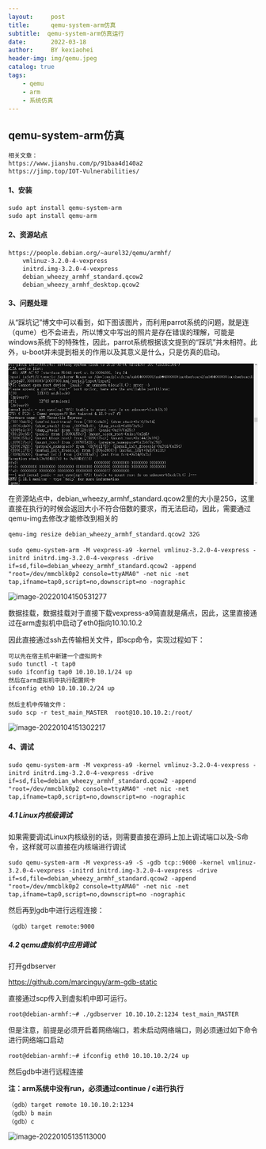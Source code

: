 ```yaml
---
layout:     post
title:      qemu-system-arm仿真
subtitle:  qemu-system-arm仿真运行
date:       2022-03-18
author:     BY kexiaohei
header-img: img/qemu.jpeg
catalog: true
tags:
    - qemu
    - arm
    - 系统仿真
---
```


## qemu-system-arm仿真



```
相关文章：
https://www.jianshu.com/p/91baa4d140a2
https://jimp.top/IOT-Vulnerabilities/
```

#### 1、安装

```
sudo apt install qemu-system-arm
sudo apt install qemu-arm

```

#### 2、资源站点

```
https://people.debian.org/~aurel32/qemu/armhf/
	vmlinuz-3.2.0-4-vexpress 
	initrd.img-3.2.0-4-vexpress
	debian_wheezy_armhf_standard.qcow2
	debian_wheezy_armhf_desktop.qcow2

```

#### 3、问题处理

从“踩坑记”博文中可以看到，如下图该图片，而利用parrot系统的问题，就是连（qume）也不会进去，所以博文中写出的照片是存在错误的理解，可能是windows系统下的特殊性，因此，parrot系统根据该文提到的“踩坑”并未相符。此外，u-boot并未提到相关的作用以及其意义是什么，只是仿真的启动。

![img](qemu_system_arm.assets/webp.webp)



在资源站点中，debian_wheezy_armhf_standard.qcow2里的大小是25G，这里直接在执行的时候会返回大小不符合倍数的要求，而无法启动，因此，需要通过qemu-img去修改才能修改到相关的

```
qemu-img resize debian_wheezy_armhf_standard.qcow2 32G

sudo qemu-system-arm -M vexpress-a9 -kernel vmlinuz-3.2.0-4-vexpress -initrd initrd.img-3.2.0-4-vexpress -drive if=sd,file=debian_wheezy_armhf_standard.qcow2 -append "root=/dev/mmcblk0p2 console=ttyAMA0" -net nic -net tap,ifname=tap0,script=no,downscript=no -nographic
```

![image-20220104150531277](http:frankie625641200.github.io/img/qemu_system_arm.assets/image-20220104150531277.png)



数据挂载，数据挂载对于直接下载vexpress-a9简直就是痛点，因此，这里直接通过在arm虚拟机中启动了eth0指向10.10.10.2

因此直接通过ssh去传输相关文件，即scp命令，实现过程如下：

```
可以先在宿主机中新建一个虚拟网卡
sudo tunctl -t tap0
sudo ifconfig tap0 10.10.10.1/24 up
然后在arm虚拟机中执行配置网卡
ifconfig eth0 10.10.10.2/24 up

然后主机中传输文件：
sudo scp -r test_main_MASTER  root@10.10.10.2:/root/
```

![image-20220104151302217](http:frankie625641200.github.io/img/qemu_system_arm.assets/image-20220104151302217.png)

#### 4、调试

```
sudo qemu-system-arm -M vexpress-a9 -kernel vmlinuz-3.2.0-4-vexpress -initrd initrd.img-3.2.0-4-vexpress -drive if=sd,file=debian_wheezy_armhf_standard.qcow2 -append "root=/dev/mmcblk0p2 console=ttyAMA0" -net nic -net tap,ifname=tap0,script=no,downscript=no -nographic
```



##### 4.1 Linux内核级调试

如果需要调试Linux内核级别的话，则需要直接在源码上加上调试端口以及-S命令，这样就可以直接在内核端进行调试

```
sudo qemu-system-arm -M vexpress-a9 -S -gdb tcp::9000 -kernel vmlinuz-3.2.0-4-vexpress -initrd initrd.img-3.2.0-4-vexpress -drive if=sd,file=debian_wheezy_armhf_standard.qcow2 -append "root=/dev/mmcblk0p2 console=ttyAMA0" -net nic -net tap,ifname=tap0,script=no,downscript=no -nographic
```

然后再到gdb中进行远程连接：

```
（gdb）target remote:9000
```



##### 4.2 qemu虚拟机中应用调试

打开gdbserver

https://github.com/marcinguy/arm-gdb-static

直接通过scp传入到虚拟机中即可运行。

```
root@debian-armhf:~# ./gdbserver 10.10.10.2:1234 test_main_MASTER
```

但是注意，前提是必须开启着网络端口，若未启动网络端口，则必须通过如下命令进行网络端口启动

```
root@debian-armhf:~# ifconfig eth0 10.10.10.2/24 up
```

然后gdb中进行远程连接

**注：arm系统中没有run，必须通过continue / c进行执行**

```
（gdb）target remote 10.10.10.2:1234
（gdb）b main
（gdb）c
```

![image-20220105135113000](http:frankie625641200.github.io/img/qemu_system_arm.assets/image-20220105135113000.png)